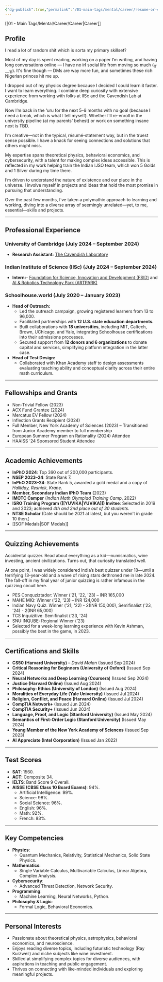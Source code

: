 ```yaml
---
{"dg-publish":true,"permalink":"/01-main-tags/mental/career/resume-or-cv/","created":"2024-11-25T21:48:13.698+05:30","updated":"2025-02-03T14:27:40.660+05:30"}
---
```


[[01 - Main Tags/Mental/Career/Career\|Career]]
## **Profile**

I read a lot of random shit which is sorta my primary skillset?  

Most of my day is spent reading, working on a paper I’m writing, and having long conversations online — I have no irl social life from moving so much (╥﹏╥).  It's fine though — DMs are way more fun, and sometimes these rich Nigerian princes hit me up.

I dropped out of my physics degree because I decided I could learn it faster. I want to learn everything. I combine deep curiosity with extensive experience from working with folks at IISc and the Cavendish Lab at Cambridge.

Now I’m back in the 'uru for the next 5–6 months with no goal (because I need a break, which is what I tell myself). Whether I’ll re-enroll in the university pipeline (at my parents' behest) or work on something insane next is TBD.

I’m creative—not in the typical, résumé-statement way, but in the truest sense possible. I have a knack for seeing connections and solutions that others might miss.

My expertise spans theoretical physics, behavioral economics, and cybersecurity, with a talent for making complex ideas accessible. This is reflected in my work helping train the Indian IJSO team, which won 5 Golds and 1 Silver during my time there.

I’m driven to understand the nature of existence and our place in the universe. I involve myself in projects and ideas that hold the most promise in pursuing that understanding. 

Over the past few months, I’ve taken a polymathic approach to learning and working, diving into a diverse array of seemingly unrelated—yet, to me, essential—skills and projects.

---

## **Professional Experience**

### University of Cambridge (July 2024 – September 2024)
- **Research Assistant:** [The Cavendish Laboratory](https://www.phy.cam.ac.uk/)
### Indian Institute of Science (IISc) (July 2024 – September 2024)
- **Intern:**- [Foundation for Science, Innovation and Development (FSID)](https://www.fsid-iisc.in/) and  [AI & Robotics Technology Park (ARTPARK)](https://www.artpark.in/)
### **Schoolhouse.world (July 2020 – January 2023)**
- **Head of Outreach:**
  - Led the outreach campaign, growing registered learners from 13 to 96,000.
  - Facilitated partnerships with **12 U.S. state education departments**.
  - Built collaborations with **18 universities**, including MIT, Caltech, Brown, UChicago, and Yale, integrating Schoolhouse certifications into their admissions processes.
  - Secured support from **12 donors and 6 organizations** to donate capital and services, simplifying platform integration in the latter case.
- **Head of Test Design:**
  - Collaborated with Khan Academy staff to design assessments evaluating teaching ability and conceptual clarity across their entire math curriculum.

---

## **Fellowships and Grants**
- Non-Trivial Fellow (2023)
- ACX Fund Grantee (2024)
- Mercatus EV Fellow (2024)
- Inflection Grants Recipient (2024)
- Full Member, New York Academy of Sciences (2023) – Transitioned from Junior Academy member to full membership
- European Summer Program on Rationality (2024) Attendee
- HAAISS '24 Sponsored Student Attendee
 
---

## **Academic Achievements**
- **InPhO 2024**: Top 360 out of 200,000 participants.
- **NSEP 2023–24**: State Rank 7.
- **InPhO 2023–24**: State Rank 5, awarded a gold medal and a copy of *Halliday, Resnick, Krane*.
- **Member, Secondary Indian IPhO Team** (2023)
- **IMOTC Camper** (*Indian Math Olympiad Training Camp*, 2022)
- **ISRO Training Program ([[YUVIKA\|YUVIKA]]) Invitee**: Selected in 2019 and 2023; achieved *4th and 2nd place out of 30 students*.
- **NTSE Scholar** (Date should be 2021 at latest, but you weren't in grade 10 then.)
- [[SOF Medals\|SOF Medals]]

---

## **Quizzing Achievements**
Accidental quizzer. Read about everything as a kid—numismatics, wine investing, ancient civilizations. Turns out, that curiosity translated well.

At one point, I was widely considered India’s best quizzer under 18—until a terrifying 13-year-old and a wave of rising stars dethroned me in late 2024. The fall-off in my final year of junior quizzing is rather infamous in the quizzing circuit here.

- PES Conquziztador: Winner ('21, '22, '23) – INR 165,000
- MAHE MIQ: Winner ('22, '23) – INR 124,000
- Indian Navy Quiz: Winner ('21, '22) - 2(INR 150,000), Semifinalist ('23, '24) - 2(INR 65,000)
- TCS Inquizitive: Semifinalist ('23, '24)
- SNU INQUBE: Regional Winner ('23)
- Selected for a week-long learning experience with Kevin Ashman, possibly the best in the game, in 2023.

---

## **Certifications and Skills**
- **CS50 (Harvard University)** – *David Malan* (Issued Sep 2024)
- **Critical Reasoning for Beginners (University of Oxford)** (Issued Sep 2024)
- **Neural Networks and Deep Learning (Coursera)** (Issued Sep 2024)
- **Justice (Harvard Online)** (Issued Aug 2024)
- **Philosophy: Ethics (University of London)** (Issued Aug 2024)
- **Moralities of Everyday Life (Yale University)** (Issued Jul 2024)
- **Religion, Conflict, and Peace (Harvard Online)** (Issued Jul 2024)
- **CompTIA Network+** (Issued Jun 2024)
- **CompTIA Security+** (Issued Jun 2024)
- **Language, Proof, and Logic (Stanford University)** (Issued May 2024)
- **Semantics of First-Order Logic (Stanford University)** (Issued May 2024)
- **Young Member of the New York Academy of Sciences** (Issued Sep 2023)
- **AI Appreciate (Intel Corporation)** (Issued Jan 2022)

---

## **Test Scores**
- **SAT**: 1560.
- **ACT**: Composite 34.
- **IELTS**: Band Score 9 Overall.
- **AISSE (CBSE Class 10 Board Exams)**: 94%.
  - Artificial Intelligence: 99%.
  - Science: 98%.
  - Social Science: 96%.
  - English: 96%.
  - Math: 92%.
  - French: 83%.

---

## **Key Competencies**
- **Physics**:
  - Quantum Mechanics, Relativity, Statistical Mechanics, Solid State Physics.
- **Mathematics**:
  - Single Variable Calculus, Multivariable Calculus, Linear Algebra, Complex Analysis.
- **Cybersecurity**:
  - Advanced Threat Detection, Network Security.
- **Programming**:
  - Machine Learning, Neural Networks, Python.
- **Philosophy & Logic**:
  - Formal Logic, Behavioral Economics.

---

## **Personal Interests**
- Passionate about theoretical physics, astrophysics, behavioral economics, and neuroscience.
- Enjoys reading diverse topics, including futuristic technology (Ray Kurzweil) and niche subjects like wine investment.
- Skilled at simplifying complex topics for diverse audiences, with aspirations in teaching and public engagement.
- Thrives on connecting with like-minded individuals and exploring meaningful projects.

